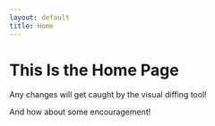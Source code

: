 ```yaml
---
layout: default
title: Home
---
```


# This Is the Home Page

Any changes will get caught by the visual diffing tool!

And how about some encouragement!
